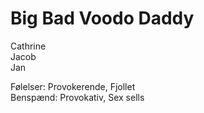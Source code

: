 # Big Bad Voodo Daddy

Cathrine
<br>
Jacob
<br>
Jan

Følelser: Provokerende, Fjollet
<br>
Benspænd: Provokativ, Sex sells
